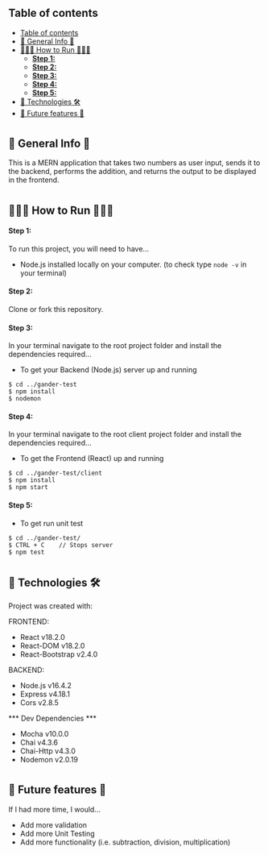 ## Table of contents
- [Table of contents](#table-of-contents)
- [🎰 General Info 🔐](#-general-info-)
- [👨🏻‍💻 How to Run 👩🏾‍💻](#-how-to-run-)
    - [**Step 1:**](#step-1)
    - [**Step 2:**](#step-2)
    - [**Step 3:**](#step-3)
    - [**Step 4:**](#step-4)
    - [**Step 5:**](#step-5)
- [🧰 Technologies 🛠️](#-technologies-️)
- [🔮 Future features 🔮](#-future-features-)
#
## 🎰 General Info 🔐
  This is a MERN application that takes two numbers as user input, sends it to the backend, performs the addition, and returns the output to be displayed in the frontend. 
#

## 👨🏻‍💻 How to Run 👩🏾‍💻
#### **Step 1:**
To run this project, you will need to have...
* Node.js installed locally on your computer. (to check type ```node -v``` in your terminal)

#### **Step 2:** 
Clone or fork this repository.

#### **Step 3:**
In your terminal navigate to the root project folder and install the dependencies required...
* To get your Backend (Node.js) server up and running
```
$ cd ../gander-test
$ npm install
$ nodemon       
```

#### **Step 4:**
In your terminal navigate to the root client project folder and install the dependencies required...
* To get the Frontend (React) up and running
```
$ cd ../gander-test/client
$ npm install
$ npm start    
```

#### **Step 5:**
* To get run unit test
```
$ cd ../gander-test/
$ CTRL + C    // Stops server
$ npm test    
```
#

## 🧰 Technologies 🛠️
Project was created with:

FRONTEND:
* React v18.2.0
* React-DOM v18.2.0
* React-Bootstrap v2.4.0

BACKEND:
* Node.js v16.4.2
* Express v4.18.1
* Cors v2.8.5

*** Dev Dependencies *** 
* Mocha v10.0.0
* Chai v4.3.6
* Chai-Http v4.3.0
* Nodemon v2.0.19
#


## 🔮 Future features 🔮
If I had more time, I would... 
- Add more validation
- Add more Unit Testing
- Add more functionality (i.e. subtraction, division, multiplication)




